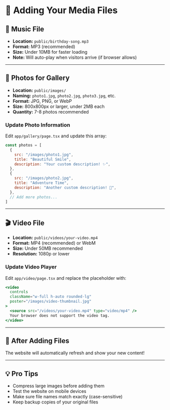 # 📁 Adding Your Media Files

## 🎵 Music File
- **Location:** `public/birthday-song.mp3`
- **Format:** MP3 (recommended)
- **Size:** Under 10MB for faster loading
- **Note:** Will auto-play when visitors arrive (if browser allows)

---

## 📸 Photos for Gallery
- **Location:** `public/images/`
- **Naming:** `photo1.jpg`, `photo2.jpg`, `photo3.jpg`, etc.
- **Format:** JPG, PNG, or WebP
- **Size:** 800x800px or larger, under 2MB each
- **Quantity:** 7-8 photos recommended

### Update Photo Information
Edit `app/gallery/page.tsx` and update this array:

```javascript
const photos = [
  {
    src: "/images/photo1.jpg",
    title: "Beautiful Smile",
    description: "Your custom description! ✨",
  },
  {
    src: "/images/photo2.jpg", 
    title: "Adventure Time",
    description: "Another custom description! 🌟",
  },
  // Add more photos...
]
```

---

## 🎬 Video File
- **Location:** `public/videos/your-video.mp4`
- **Format:** MP4 (recommended) or WebM
- **Size:** Under 50MB recommended
- **Resolution:** 1080p or lower

### Update Video Player
Edit `app/video/page.tsx` and replace the placeholder with:

```jsx
<video 
  controls 
  className="w-full h-auto rounded-lg"
  poster="/images/video-thumbnail.jpg"
>
  <source src="/videos/your-video.mp4" type="video/mp4" />
  Your browser does not support the video tag.
</video>
```

---

## 🔄 After Adding Files
The website will automatically refresh and show your new content!

---

## 💡 Pro Tips
- Compress large images before adding them
- Test the website on mobile devices
- Make sure file names match exactly (case-sensitive)
- Keep backup copies of your original files

